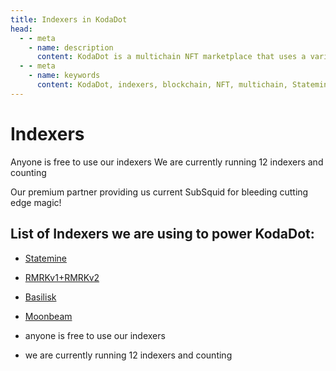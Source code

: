 ```yaml
---
title: Indexers in KodaDot
head:
  - - meta
    - name: description
      content: KodaDot is a multichain NFT marketplace that uses a variety of indexers to power its platform. Learn about the indexers used by KodaDot, including Statemine, RMRKv1+RMRKv2, Basilisk, and Moonbeam, and how they enable the platform to provide up-to-date, accurate information about NFT ownership and transactions across multiple blockchains and NFT standards.
  - - meta
    - name: keywords
      content: KodaDot, indexers, blockchain, NFT, multichain, Statemine, RMRKv1, RMRKv2, Basilisk, Moonbeam, ownership, transactions, infrastructure
---
```


# Indexers

Anyone is free to use our indexers
We are currently running 12 indexers and counting

Our premium partner providing us current SubSquid for bleeding cutting edge magic!

List of Indexers we are using to power KodaDot:
---
- [Statemine](https://github.com/kodadot/stick)
- [RMRKv1+RMRKv2](https://github.com/kodadot/rubick)
- [Basilisk](https://github.com/kodadot/snek)
- [Moonbeam](https://github.com/kodadot/click)


 - anyone is free to use our indexers
 - we are currently running 12 indexers and counting